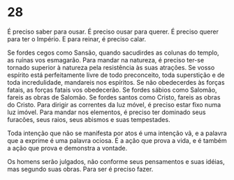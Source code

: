 # 28

É preciso saber para ousar.
É preciso ousar para querer.
É preciso querer para ter o Império.
E para reinar, é preciso calar.

Se fordes cegos como Sansão, quando sacudirdes as colunas do templo, as ruínas vos esmagarão.
Para mandar na natureza, é preciso ter-se tornado superior à natureza pela resistência às suas atrações.
Se vosso espírito está perfeitamente livre de todo preconceito, toda superstição e de toda incredulidade, mandareis nos espíritos.
Se não obedecerdes às forças fatais, as forças fatais vos obedecerão.
Se fordes sábios como Salomão, fareis as obras de Salomão.
Se fordes santos como Cristo, fareis as obras do Cristo.
Para dirigir as correntes da luz móvel, é preciso estar fixo numa luz imóvel.
Para mandar nos elementos, é preciso ter dominado seus furacões, seus raios, seus abismos e suas tempestades.

Toda intenção que não se manifesta por atos é uma intenção vã, e a palavra que a exprime é uma palavra ociosa.
É a ação que prova a vida, e é também a ação que prova e demonstra a vontade.

Os homens serão julgados, não conforme seus pensamentos e suas idéias, mas segundo suas obras.
Para ser é preciso fazer.
